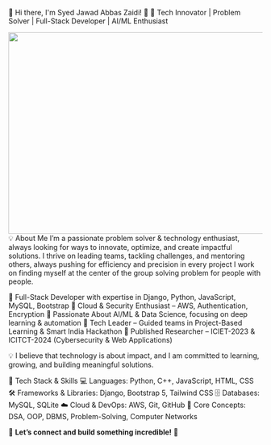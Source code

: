🌟 Hi there, I'm Syed Jawad Abbas Zaidi! 👋
🚀 Tech Innovator | Problem Solver | Full-Stack Developer | AI/ML Enthusiast

<img src="https://i.gifer.com/9viJ.gif" width="800" height="400">
💡 About Me
I’m a passionate problem solver & technology enthusiast, always looking for ways to innovate, optimize, and create impactful solutions. I thrive on leading teams, tackling challenges, and mentoring others, always pushing for efficiency and precision in every project I work on finding myself at the center of the group solving problem for people with people.

🔹 Full-Stack Developer with expertise in Django, Python, JavaScript, MySQL, Bootstrap
🔹 Cloud & Security Enthusiast – AWS, Authentication, Encryption
🔹 Passionate About AI/ML & Data Science, focusing on deep learning & automation
🔹 Tech Leader – Guided teams in Project-Based Learning & Smart India Hackathon
🔹 Published Researcher – ICIET-2023 & ICITCT-2024 (Cybersecurity & Web Applications)

💡 I believe that technology is about impact, and I am committed to learning, growing, and building meaningful solutions.

🚀 Tech Stack & Skills
💻 Languages: Python, C++, JavaScript, HTML, CSS
🛠 Frameworks & Libraries: Django, Bootstrap 5, Tailwind CSS
🗄 Databases: MySQL, SQLite
☁ Cloud & DevOps: AWS, Git, GitHub
🧠 Core Concepts: DSA, OOP, DBMS, Problem-Solving, Computer Networks

📌 **Let’s connect and build something incredible!** 🚀  
